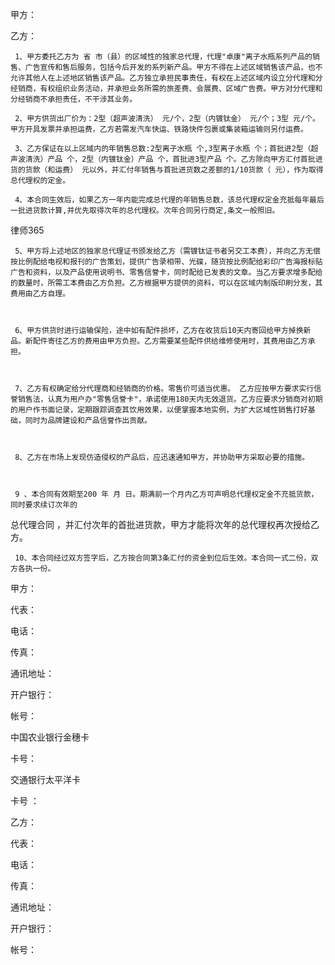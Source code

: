 
 甲方：

 乙方： 

 

     1、甲方委托乙方为 省 市（县）的区域性的独家总代理，代理"卓康"离子水瓶系列产品的销售、广告宣传和售后服务，包括今后开发的系列新产品。甲方不得在上述区域销售该产品，也不允许其他人在上述地区销售该产品。乙方独立承担民事责任，有权在上述区域内设立分代理和分经销商，有权组织业务活动，并承担业务所需的旅差费、会展费、区域广告费。甲方对分代理和分经销商不承担责任，不干涉其业务。

     2、甲方供货出厂价为：2型（超声波清洗） 元/个，2型（内镀钛金） 元/个；3型 元/个。甲方开具发票并承担运费，乙方若需发汽车快运、铁路快件包裹或集装箱运输则另付运费。

     3、乙方保证在以上区域内的年销售总数:2型离子水瓶 个,3型离子水瓶 个；首批进2型（超声波清洗）产品 个，2型（内镀钛金）产品 个，首批进3型产品 个。乙方除向甲方汇付首批进货的货款（和运费） 元以外，并汇付年销售与首批进货数之差额的1/10货款（ 元），作为取得总代理权的定金。

     4、本合同生效后，如果乙方一年内能完成总代理的年销售总数，该总代理权定金充抵每年最后一批进货款计算,并优先取得次年的总代理权。次年合同另行商定,条文一般照旧。





 
律师365






     5、甲方将上述地区的独家总代理证书颁发给乙方（需镀钛证书者另交工本费），并向乙方无偿按比例配给电视和报刊的广告策划，提供广告录相带、光碟，随货按比例配给彩印广告海报标贴广告和资料，以及产品使用说明书、零售信誉卡，同时配给已发表的文章。当乙方要求增多配给的数量时，所需工本费由乙方负担。乙方根据甲方提供的资料，可以在区域内制版印刷分发，其费用由乙方自理。



     6、甲方供货时进行运输保险，途中如有配件损坏，乙方在收货后10天内寄回给甲方掉换新品。新配件寄往乙方的费用由甲方负担。乙方需要某些配件供给维修使用时，其费用由乙方承担。



     7、乙方有权确定给分代理商和经销商的价格。零售价可适当优惠。 乙方应按甲方要求实行信誉销售法，认真为用户办"零售信誉卡"，承诺使用180天内无效退货。乙方应要求分销商对初期的用户作书面记录，定期跟踪调查其饮用效果，以便掌握本地实例，为扩大区域性销售打好基础，同时为品牌建设和产品信誉作出贡献。



     8、乙方在市场上发现仿造侵权的产品后，应迅速通知甲方，并协助甲方采取必要的措施。



     9 、本合同有效期至200 年 月 日。期满前一个月内乙方可声明总代理权定金不充抵货款，同时要求续订次年的

总代理合同
，并汇付次年的首批进货款，甲方才能将次年的总代理权再次授给乙方。



     10、本合同经过双方签字后，乙方按合同第3条汇付的资金到位后生效。本合同一式二份，双方各执一份。 



 



 甲方：



 代表：



 电话：



 传真：



 通讯地址：



 开户银行：



 帐号：



 中国农业银行金穗卡



 卡号：



 交通银行太平洋卡



 卡号 ：



                         



 



 乙方：



 代表：



 电话：



 传真：



 通讯地址：



 开户银行：



 帐号：   


 

 
 
 
 
 
  


  
 

  


  


  
 
 
 
 

